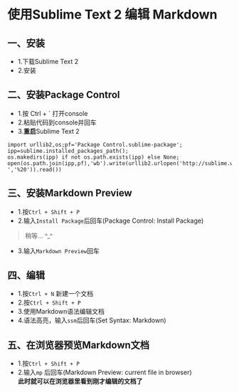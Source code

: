 # 使用Sublime Text 2 编辑 Markdown

## 一、安装

- 1.下载Sublime Text 2  
- 2.安装

## 二、安装Package Control  

- 1.按 Ctrl + ` 打开console  
- 2.粘贴代码到console并回车  
- 3.**重启**Sublime Text 2  

```
import urllib2,os;pf='Package Control.sublime-package';  
ipp=sublime.installed_packages_path();  
os.makedirs(ipp) if not os.path.exists(ipp) else None;  
open(os.path.join(ipp,pf),'wb').write(urllib2.urlopen('http://sublime.wbond.net/'+pf.replace(' ','%20')).read())
```

## 三、安装Markdown Preview

- 1.按`Ctrl + Shift + P`  
- 2.输入`Install Package`后回车(Package Control: Install Package)  
> 稍等... ^_^  

- 3.输入`Markdown Preview`回车  

## 四、编辑  

- 1.按`Ctrl + N` 新建一个文档  
- 2.按`Ctrl + Shift + P`    
- 3.使用Markdown语法编辑文档  
- 4.语法高亮，输入`ssm`后回车(Set Syntax: Markdown)  

## 五、在浏览器预览Markdown文档  

- 1.按`Ctrl + Shift + P`  
- 2.输入`mp` 后回车(Markdown Preview: current file in browser)  
**此时就可以在浏览器里看到刚才编辑的文档了**